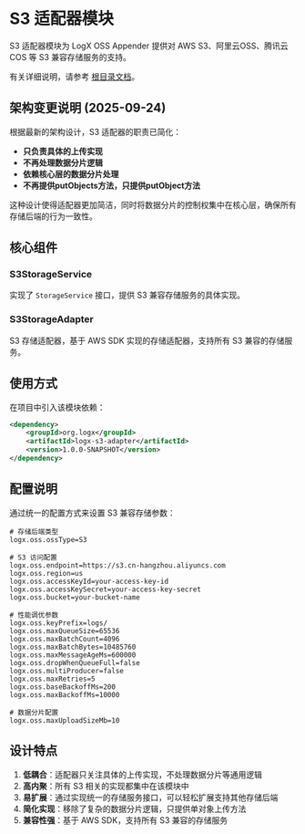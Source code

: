 # S3 适配器模块

S3 适配器模块为 LogX OSS Appender 提供对 AWS S3、阿里云OSS、腾讯云COS 等 S3 兼容存储服务的支持。

有关详细说明，请参考 [根目录文档](../README.md)。

## 架构变更说明 (2025-09-24)

根据最新的架构设计，S3 适配器的职责已简化：
- **只负责具体的上传实现**
- **不再处理数据分片逻辑**
- **依赖核心层的数据分片处理**
- **不再提供putObjects方法，只提供putObject方法**

这种设计使得适配器更加简洁，同时将数据分片的控制权集中在核心层，确保所有存储后端的行为一致性。

## 核心组件

### S3StorageService
实现了 `StorageService` 接口，提供 S3 兼容存储服务的具体实现。

### S3StorageAdapter
S3 存储适配器，基于 AWS SDK 实现的存储适配器，支持所有 S3 兼容的存储服务。

## 使用方式

在项目中引入该模块依赖：

```xml
<dependency>
    <groupId>org.logx</groupId>
    <artifactId>logx-s3-adapter</artifactId>
    <version>1.0.0-SNAPSHOT</version>
</dependency>
```

## 配置说明

通过统一的配置方式来设置 S3 兼容存储参数：

```properties
# 存储后端类型
logx.oss.ossType=S3

# S3 访问配置
logx.oss.endpoint=https://s3.cn-hangzhou.aliyuncs.com
logx.oss.region=us
logx.oss.accessKeyId=your-access-key-id
logx.oss.accessKeySecret=your-access-key-secret
logx.oss.bucket=your-bucket-name

# 性能调优参数
logx.oss.keyPrefix=logs/
logx.oss.maxQueueSize=65536
logx.oss.maxBatchCount=4096
logx.oss.maxBatchBytes=10485760
logx.oss.maxMessageAgeMs=600000
logx.oss.dropWhenQueueFull=false
logx.oss.multiProducer=false
logx.oss.maxRetries=5
logx.oss.baseBackoffMs=200
logx.oss.maxBackoffMs=10000

# 数据分片配置
logx.oss.maxUploadSizeMb=10
```

## 设计特点

1. **低耦合**：适配器只关注具体的上传实现，不处理数据分片等通用逻辑
2. **高内聚**：所有 S3 相关的实现都集中在该模块中
3. **易扩展**：通过实现统一的存储服务接口，可以轻松扩展支持其他存储后端
4. **简化实现**：移除了复杂的数据分片逻辑，只提供单对象上传方法
5. **兼容性强**：基于 AWS SDK，支持所有 S3 兼容的存储服务